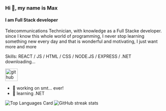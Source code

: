 ### Hi 👋, my name is Max
#### I am Full Stack developer

Telecommunications Technician, with knowledge as a Full Stacke developer. since I know this whole world of programming, I never stop learning something new every day and that is wonderful and motivating, I just want more and more

Skills: REACT / JS / HTML / CSS / NODE.JS / EXPRESS / .NET downloading...

[<img src='https://cdn.jsdelivr.net/npm/simple-icons@3.0.1/icons/github.svg' alt='github' height='40'>](https://github.com/maxt0d0nt) 
- 🔭 working on smt... ever! 
- 🌱 learning .NET 

![Top Languages Card](https://github-readme-stats.vercel.app/api/top-langs/?username=maxt0d0nt&layout=compact)
![GitHub streak stats](https://github-readme-streak-stats.herokuapp.com/?user=maxt0d0nt)  
 


